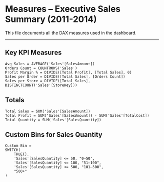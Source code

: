 # Measures – Executive Sales Summary (2011-2014)

This file documents all the DAX measures used in the dashboard.

---

## Key KPI Measures

```DAX
Avg Sales = AVERAGE('Sales'[SalesAmount])
Orders Count = COUNTROWS('Sales')
Profit Margin % = DIVIDE([Total Profit], [Total Sales], 0)
Sales per Order = DIVIDE([Total Sales], [Orders Count])
Sales per Store = DIVIDE([Total Sales], DISTINCTCOUNT('Sales'[StoreKey]))
```

## Totals
```DAX
Total Sales = SUM('Sales'[SalesAmount])
Total Profit = SUM('Sales'[SalesAmount]) - SUM('Sales'[TotalCost])
Total Quantity = SUM('Sales'[SalesQuantity])
```

## Custom Bins for Sales Quantity
```DAX
Custom Bin =
SWITCH(
    TRUE(),
    'Sales'[SalesQuantity] <= 50, "0–50",
    'Sales'[SalesQuantity] <= 100, "51–100",
    'Sales'[SalesQuantity] <= 500, "101–500",
    "500+"
)
```
